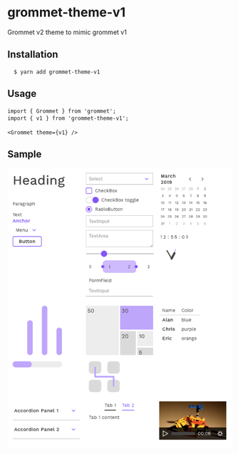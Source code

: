 # grommet-theme-v1

Grommet v2 theme to mimic grommet v1

## Installation

```
  $ yarn add grommet-theme-v1
```

## Usage

```
import { Grommet } from 'grommet';
import { v1 } from 'grommet-theme-v1';

<Grommet theme={v1} />
```

## Sample

![Sample](./sample.png)
